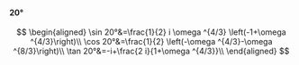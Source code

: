 #### 20°

$$
\begin{aligned}
\sin 20°&=\frac{1}{2} i \omega ^{4/3} \left(-1+\omega ^{4/3}\right)\\
\cos 20°&=\frac{1}{2} \left(-\omega ^{4/3}-\omega ^{8/3}\right)\\
\tan 20°&=-i+\frac{2 i}{1+\omega ^{4/3}}\\
\end{aligned}
$$

